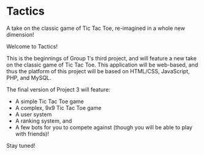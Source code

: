 # Tactics
A take on the classic game of Tic Tac Toe, re-imagined in a whole new dimension!

Welcome to Tactics! 

This is the beginnings of Group 1's third project, and will feature a new take on the classic game of Tic Tac Toe. This application will be web-based, and thus the platform of this project will be based on HTML/CSS, JavaScript, PHP, and MySQL.

The final version of Project 3 will feature:
- A simple Tic Tac Toe game
- A complex, 9x9 Tic Tac Toe game
- A user system
- A ranking system, and
- A few bots for you to compete against (though you will be able to play with friends)!

Stay tuned!
